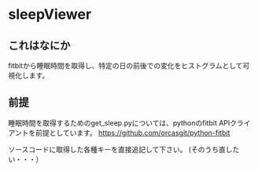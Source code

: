 # sleepViewer

## これはなにか
fitbitから睡眠時間を取得し、特定の日の前後での変化をヒストグラムとして可視化します。

## 前提
睡眠時間を取得するためのget_sleep.pyについては、pythonのfitbit APIクライアントを前提としています。
https://github.com/orcasgit/python-fitbit

ソースコードに取得した各種キーを直接追記して下さい。
(そのうち直したい・・・）
